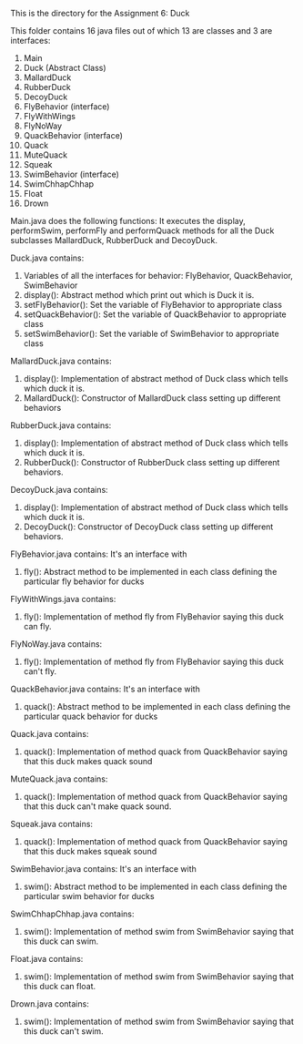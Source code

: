 This is the directory for the Assignment 6: Duck

This folder contains 16 java files out of which 13 are classes and 3 are interfaces:

1.  Main
2.	Duck (Abstract Class)
3.	MallardDuck
4.	RubberDuck
5.	DecoyDuck
6.	FlyBehavior (interface)
7.	FlyWithWings
8.	FlyNoWay
9.	QuackBehavior (interface)
10.	Quack
11.	MuteQuack
12.	Squeak
13.	SwimBehavior (interface)
14.	SwimChhapChhap
15.	Float
16.	Drown

Main.java does the following functions:
It executes the display, performSwim, performFly and performQuack methods for all the Duck subclasses MallardDuck, RubberDuck and DecoyDuck.

Duck.java contains:
1. Variables of all the interfaces for behavior: FlyBehavior, QuackBehavior, SwimBehavior 
2. display(): Abstract method which print out which is Duck it is.
3. setFlyBehavior(): Set the variable of FlyBehavior to appropriate class
4. setQuackBehavior(): Set the variable of QuackBehavior to appropriate class
5. setSwimBehavior(): Set the variable of SwimBehavior to appropriate class

MallardDuck.java contains:
1. display(): Implementation of abstract method of Duck class which tells which duck it is.
2. MallardDuck(): Constructor of MallardDuck class setting up different behaviors

RubberDuck.java contains:
1. display(): Implementation of abstract method of Duck class which tells which duck it is.
2. RubberDuck(): Constructor of RubberDuck class setting up different behaviors.

DecoyDuck.java contains:
1. display(): Implementation of abstract method of Duck class which tells which duck it is.
2. DecoyDuck(): Constructor of DecoyDuck class setting up different behaviors.

FlyBehavior.java contains:
  It's an interface with
1. fly(): Abstract method to be implemented in each class defining the particular fly behavior for ducks

FlyWithWings.java contains:
1. fly(): Implementation of method fly from FlyBehavior saying this duck can fly.

FlyNoWay.java contains:
1. fly(): Implementation of method fly from FlyBehavior saying this duck can't fly.

QuackBehavior.java contains:
  It's an interface with
1. quack(): Abstract method to be implemented in each class defining the particular quack behavior for ducks

Quack.java contains:
1. quack(): Implementation of method quack from QuackBehavior saying that this duck makes quack sound

MuteQuack.java contains:
1. quack(): Implementation of method quack from QuackBehavior saying that this duck can't make quack sound.

Squeak.java contains:
1. quack(): Implementation of method quack from QuackBehavior saying that this duck makes squeak sound

SwimBehavior.java contains:
  It's an interface with
1. swim(): Abstract method to be implemented in each class defining the particular swim behavior for ducks

SwimChhapChhap.java contains:
1. swim(): Implementation of method swim from SwimBehavior saying that this duck can swim.

Float.java contains:
1. swim(): Implementation of method swim from SwimBehavior saying that this duck can float.

Drown.java contains:
1. swim(): Implementation of method swim from SwimBehavior saying that this duck can't swim.
